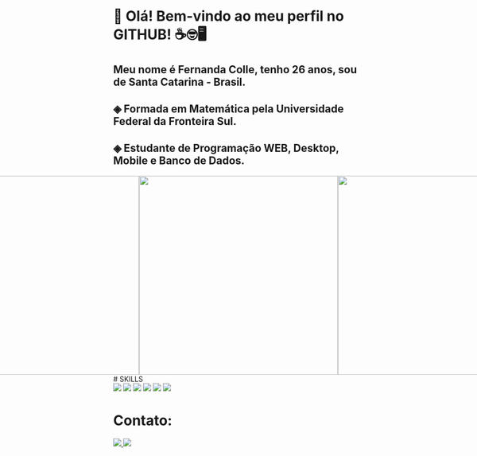 # 👋 Olá! Bem-vindo ao meu perfil no GITHUB! ☕🤓🖥️

## Meu nome é Fernanda Colle, tenho 26 anos, sou de Santa Catarina - Brasil.
## ◈ Formada em Matemática pela Universidade Federal da Fronteira Sul.
## ◈ Estudante de Programação WEB, Desktop, Mobile e Banco de Dados. 
<div style="display:flex;justify-content:center;align-items:center;">
<img src="https://github-readme-stats.vercel.app/api?username=Fer-C98&theme=radical&show_icons=true&hide_border=false&count_private=true" width="400">
<img src="https://github-readme-streak-stats.herokuapp.com/?user=Fer-C98&theme=radical&hide_border=false" width="400">
<img src="https://github-readme-stats.vercel.app/api/top-langs/?username=Fer-C98&theme=radical&show_icons=true&hide_border=false&layout=compact" width="400">
</div>
# SKILLS
<div>
<img src="https://img.shields.io/badge/Java-ED8B00?style=for-the-badge&logo=openjdk&logoColor=white"/>
<img src="https://img.shields.io/badge/MySQL-005C84?style=for-the-badge&logo=mysql&logoColor=white"/>
<img src="https://img.shields.io/badge/HTML-239120?style=for-the-badge&logo=html5&logoColor=white"/>
<img src="https://img.shields.io/badge/apache%20netbeans-1B6AC6?style=for-the-badge&logo=apache%20netbeans%20IDE&logoColor=white"/>
<img src="https://img.shields.io/badge/PostgreSQL-316192?style=for-the-badge&logo=postgresql&logoColor=white"/>
<img src="https://img.shields.io/badge/Visual_Studio_Code-0078D4?style=for-the-badge&logo=visual%20studio%20code&logoColor=white"/>
</div>

# Contato:
<div>
<a href="mailto:fernanda.colle.98@gmail.com">
  <img src="https://img.shields.io/badge/Gmail-D14836?style=for-the-badge&logo=gmail&logoColor=white">
</a>
<a href="https://www.linkedin.com/in/fernanda-colle/">
  <img src="https://img.shields.io/badge/LinkedIn-0077B5?style=for-the-badge&logo=linkedin&logoColor=white">
</a>
</div>
